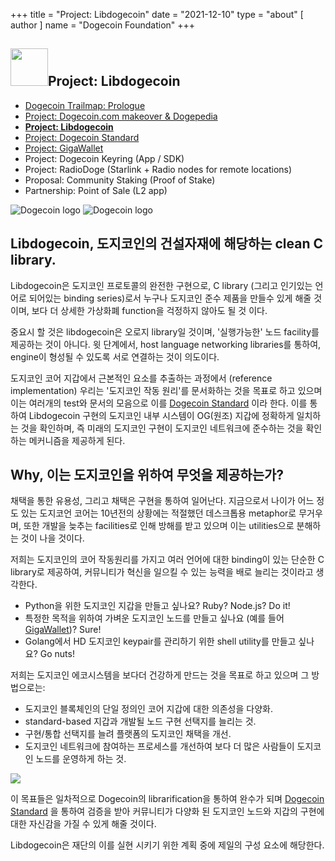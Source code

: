 +++
title = "Project: Libdogecoin"
date = "2021-12-10"
type = "about"
[ author ]
name = "Dogecoin Foundation"
+++

<section class="presentation">
<div class="left">

<div class="title">


 ## <img width="60px" style='display: inline;' src="/marker.png"/>Project: Libdogecoin 

<div class="underline"></div>
</div>

<div class="description">
 
* [Dogecoin Trailmap: Prologue](/kr/trailmap/prologue/) 
* [Project: Dogecoin.com makeover & Dogepedia](/kr/trailmap/website/)
* [**Project: Libdogecoin**](/kr/trailmap/libdogecoin/)
* [Project: Dogecoin Standard](/kr/trailmap/standard/)
* [Project: GigaWallet](/kr/trailmap/gigawallet/)
* Project: Dogecoin Keyring (App / SDK)
* Project: RadioDoge (Starlink + Radio nodes for remote locations)
* Proposal: Community Staking (Proof of Stake)
* Partnership: Point of Sale (L2 app) 
</div>

</div>

<div class="right">
<img class="dogegoin-light" src="/logo-libdogecoin.jpg" alt="Dogecoin logo">
<img class="dogegoin-dark" src="/logo-libdogecoin.jpg" alt="Dogecoin logo">
</div>


</section>

<section class='board'>

## Libdogecoin, 도지코인의 건설자재에 해당하는 clean C library.

Libdogecoin은 도지코인 프로토콜의 완전한 구현으로,
C library (그리고 인기있는 언어로 되어있는 binding series)로서
누구나 도지코인 준수 제품을 만들수 있게 해줄 것이며, 보다 더 상세한
가상화폐 function을 걱정하지 않아도 될 것 이다.

중요시 할 것은 libdogecoin은 오로지 library일 것이며,
'실행가능한' 노드 facility를 제공하는 것이 아니다. 윗 단계에서, 
host language networking libraries를 통하여, engine이 
형성될 수 있도록 서로 연결하는 것이 의도이다.

도지코인 코어 지갑에서 근본적인 요소를 추출하는 과정에서 (reference implementation)
우리는 '도지코인 작동 원리'를 문서화하는 것을 목표로 하고 있으며
이는 여러개의 test와 문서의 모음으로 이를 [Dogecoin Standard](/kr/trailmap/standard) 이라 한다.
이를 통하여 Libdogecoin 구현의 도지코인 내부 시스템이
OG(원조) 지갑에 정확하게 일치하는 것을 확인하며, 즉
미래의 도지코인 구현이 도지코인 네트워크에 준수하는 것을
확인 하는 메커니즘을 제공하게 된다.

## Why, 이는 도지코인을 위하여 무엇을 제공하는가?

채택을 통한 유용성, 그리고 채택은 구현을 통하여 일어난다. 
지금으로서 나이가 어느 정도 있는  도지코언 코어는 10년전의 상황에는 적절했던 
데스크톱용 metaphor로 무거우며, 또한 개발을 늦추는 facilities로 인해 방해를 받고 있으며
이는 utilities으로 분해하는 것이 나을 것이다.

저희는 도지코인의 코어 작동원리를 가지고
여러 언어에 대한 binding이 있는 단순한 C library로 제공하여,
커뮤니티가 혁신을 일으킬 수 있는 능력을 배로 늘리는 것이라고 생각한다.

* Python을 위한 도지코인 지갑을 만들고 싶나요? Ruby? Node.js? Do it!
* 특정한 목적을 위하여 가벼운 도지코인 노드를 만들고 싶나요 (예를 들어 [GigaWallet](/kr/trailmap/gigawallet))? Sure!
* Golang에서 HD 도지코인 keypair를 관리하기 위한 shell utility를 만들고 싶나요? Go nuts! 

저희는 도지코인 에코시스템을 보다더 건강하게 만드는 것을 목표로 하고 있으며 그 방법으로는:

* 도지코인 블록체인의 단일 정의인 코어 지갑에 대한 의존성을 다양화. 
* standard-based 지갑과 개발될 노드 구현 선택지를 늘리는 것. 
* 구현/통합 선택지를 늘려 플랫폼의 도지코인 채택을 개선. 
* 도지코인 네트워크에 참여하는 프로세스를 개선하여 보다 더 많은 사람들이 도지코인 노드를 운영하게 하는 것. 

<img class='center' src="/libdogecoin-purpose.png">

이 목표들은 일차적으로 Dogecoin의 librarification을 통하여 완수가 되며
[Dogecoin Standard](/kr/trailmap/standard) 을 통하여 검증을 받아 커뮤니티가
다양화 된 도지코인 노드와 지갑의 구현에 대한 자신감을 가질 수 있게 해줄 것이다.

Libdogecoin은 재단의 이를 실현 시키기 위한 계획 중에 제일의 구성 요소에 해당한다.

</section>
